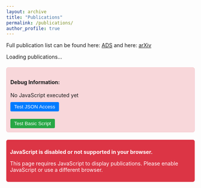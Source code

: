 ```yaml
---
layout: archive
title: "Publications"
permalink: /publications/
author_profile: true
---
```


Full publication list can be found here: [ADS](https://ui.adsabs.harvard.edu/search/q=orcid%3A0000-0002-5992-7586&sort=date%20desc%2C%20bibcode%20desc&p_=0) and here: [arXiv](https://arxiv.org/search/?query=sihan+yuan&searchtype=all&source=header)

<div id="publications-container">
  <p>Loading publications...</p>
</div>

<div id="debug-info" style="background-color: #f8d7da; border: 1px solid #f5c6cb; padding: 10px; margin-top: 20px; border-radius: 5px;">
  <h4>Debug Information:</h4>
  <div id="debug-status">No JavaScript executed yet</div>
  
  <div>
    <button id="test-json-button" style="margin-top: 10px; padding: 5px 10px; background: #007bff; color: white; border: none; border-radius: 3px; cursor: pointer;">Test JSON Access</button>
    <div id="json-test-result" style="margin-top: 10px;"></div>
  </div>
  
  <div>
    <button id="test-basic-button" style="margin-top: 10px; padding: 5px 10px; background: #28a745; color: white; border: none; border-radius: 3px; cursor: pointer;">Test Basic Script</button>
  </div>
</div>

<noscript>
  <div style="background-color: #dc3545; color: white; padding: 10px; margin-top: 20px; border-radius: 5px;">
    <p><strong>JavaScript is disabled or not supported in your browser.</strong></p>
    <p>This page requires JavaScript to display publications. Please enable JavaScript or use a different browser.</p>
  </div>
</noscript>

<script type="text/javascript">
// Immediately update the debug status to confirm script is running
document.getElementById('debug-status').textContent = 'Script tag is executing! Time: ' + new Date().toLocaleString();

// Add event listeners after DOM is fully loaded
document.addEventListener('DOMContentLoaded', function() {
  console.log('DOM Content Loaded event fired');
  
  // Setup button event listeners
  var testBasicButton = document.getElementById('test-basic-button');
  if (testBasicButton) {
    testBasicButton.addEventListener('click', testBasicScript);
    console.log('Added event listener to basic test button');
  } else {
    console.error('Could not find basic test button');
  }
  
  var testJsonButton = document.getElementById('test-json-button');
  if (testJsonButton) {
    testJsonButton.addEventListener('click', testJsonAccess);
    console.log('Added event listener to JSON test button');
  } else {
    console.error('Could not find JSON test button');
  }
  
  // Extra check for GitHub Pages
  console.log('Host: ' + window.location.hostname);
  var isGitHubPages = window.location.hostname.indexOf('github.io') !== -1;
  if (isGitHubPages) {
    document.getElementById('debug-status').textContent += ' (Running on GitHub Pages)';
  }
});

// Test function for basic scripting
function testBasicScript() {
  console.log('Basic Script Test clicked');
  
  // Simple DOM manipulation to confirm JavaScript is working
  var status = document.getElementById('debug-status');
  status.textContent = 'Basic script test successful at ' + new Date().toLocaleString();
  status.style.color = 'green';
  status.style.fontWeight = 'bold';
  
  // Add browser information
  var debugInfo = document.getElementById('debug-info');
  var browserInfoDiv = document.createElement('div');
  browserInfoDiv.style.marginTop = '10px';
  browserInfoDiv.style.borderTop = '1px solid #ccc';
  browserInfoDiv.style.paddingTop = '10px';
  browserInfoDiv.innerHTML = '<strong>Browser Information:</strong><br>' +
    'User Agent: ' + navigator.userAgent + '<br>' +
    'Platform: ' + navigator.platform + '<br>';
  debugInfo.appendChild(browserInfoDiv);
}

// Function to test JSON access
function testJsonAccess() {
  console.log('JSON Access Test clicked');
  
  var resultDiv = document.getElementById('json-test-result');
  resultDiv.innerHTML = 'Attempting to access publications.json...';
  
  // Get repository name from URL for GitHub Pages
  var baseUrl = '';
  var isGitHubPages = window.location.hostname.indexOf('github.io') !== -1;
  if (isGitHubPages) {
    // Extract repo name from github.io URL
    var pathSegments = window.location.pathname.split('/');
    // GitHub Pages path might have a repo name segment
    if (pathSegments.length > 1 && pathSegments[1]) {
      baseUrl = '/' + pathSegments[1];
    }
    resultDiv.innerHTML += '<div>Running on GitHub Pages. Base URL: ' + (baseUrl || '/') + '</div>';
  }
  
  // Try multiple possible paths for the JSON file
  var possiblePaths = [
    '/assets/js/publications.json',
    baseUrl + '/assets/js/publications.json',
    './assets/js/publications.json',
    '../assets/js/publications.json'
  ];
  
  resultDiv.innerHTML += '<div>Trying multiple paths:</div>';
  
  // Using XMLHttpRequest for maximum compatibility
  tryNextPath(possiblePaths, 0, resultDiv);
}

function tryNextPath(paths, index, resultDiv) {
  if (index >= paths.length) {
    resultDiv.innerHTML += '<div style="color: red;">All paths failed. Could not access publications.json</div>';
    return;
  }
  
  var path = paths[index];
  resultDiv.innerHTML += '<div>Trying path: ' + path + '</div>';
  
  var xhr = new XMLHttpRequest();
  xhr.open('GET', path);
  
  xhr.onreadystatechange = function() {
    if (xhr.readyState === 4) {
      if (xhr.status === 200) {
        resultDiv.innerHTML += '<div style="color: green;">SUCCESS with path: ' + path + '</div>';
        resultDiv.innerHTML += '<div>First 50 characters:<br><pre>' + 
          xhr.responseText.substring(0, 50) + '...</pre></div>';
        
        // Try to parse it
        try {
          var data = JSON.parse(xhr.responseText);
          resultDiv.innerHTML += '<div style="color: green;">JSON parsed successfully!</div>';
          
          // Show number of publications
          if (data && data.publications) {
            resultDiv.innerHTML += '<div>Found ' + data.publications.length + ' publications</div>';
            
            // Now try to render the publication
            loadFirstPublication(data.publications[0]);
          }
        } catch (e) {
          resultDiv.innerHTML += '<div style="color: red;">Error parsing JSON: ' + e.message + '</div>';
        }
      } else {
        resultDiv.innerHTML += '<div>Failed with path: ' + path + ' (Status: ' + xhr.status + ')</div>';
        // Try next path
        tryNextPath(paths, index + 1, resultDiv);
      }
    }
  };
  
  xhr.onerror = function() {
    resultDiv.innerHTML += '<div>Error with path: ' + path + '</div>';
    // Try next path
    tryNextPath(paths, index + 1, resultDiv);
  };
  
  xhr.send();
}

// Function to render the first publication
function loadFirstPublication(pub) {
  try {
    var container = document.getElementById('publications-container');
    
    // Clear existing content
    container.innerHTML = '';
    
    // Create elements for the publication
    var item = document.createElement('div');
    item.className = 'publication-item';
    
    var title = document.createElement('div');
    title.className = 'publication-title';
    
    var titleLink = document.createElement('a');
    titleLink.href = pub.ads_link;
    titleLink.target = '_blank';
    titleLink.textContent = pub.title;
    
    title.appendChild(titleLink);
    item.appendChild(title);
    
    var authors = document.createElement('div');
    authors.className = 'publication-authors';
    authors.textContent = pub.authors;
    item.appendChild(authors);
    
    var journal = document.createElement('div');
    journal.className = 'publication-journal';
    journal.textContent = pub.journal_info;
    item.appendChild(journal);
    
    var links = document.createElement('div');
    links.className = 'publication-links';
    
    var adsLink = document.createElement('a');
    adsLink.href = pub.ads_link;
    adsLink.target = '_blank';
    adsLink.className = 'pub-link';
    adsLink.textContent = 'ADS';
    links.appendChild(adsLink);
    
    if (pub.arxiv_link) {
      links.appendChild(document.createTextNode(' | '));
      
      var arxivLink = document.createElement('a');
      arxivLink.href = pub.arxiv_link;
      arxivLink.target = '_blank';
      arxivLink.className = 'pub-link';
      arxivLink.textContent = 'arXiv';
      links.appendChild(arxivLink);
    }
    
    item.appendChild(links);
    container.appendChild(item);
    
    // Add success message
    var notice = document.createElement('p');
    notice.style.marginTop = '20px';
    notice.style.fontStyle = 'italic';
    notice.textContent = 'Success! This is just the first publication as a test.';
    container.appendChild(notice);
    
    // Update debug info
    var resultDiv = document.getElementById('json-test-result');
    resultDiv.innerHTML += '<div style="color: green;">✓ Successfully rendered first publication!</div>';
    
    // Add "load all" button
    var loadAllButton = document.createElement('button');
    loadAllButton.textContent = 'Load All Publications';
    loadAllButton.style.marginTop = '20px';
    loadAllButton.style.padding = '5px 10px';
    loadAllButton.style.background = '#28a745';
    loadAllButton.style.color = 'white';
    loadAllButton.style.border = 'none';
    loadAllButton.style.borderRadius = '3px';
    loadAllButton.style.cursor = 'pointer';
    
    loadAllButton.onclick = function() {
      loadAllPublications(pub);
    };
    
    container.appendChild(loadAllButton);
  } catch (e) {
    var resultDiv = document.getElementById('json-test-result');
    resultDiv.innerHTML += '<div style="color: red;">Error rendering publication: ' + e.message + '</div>';
  }
}

// Function to load all publications after successful test
function loadAllPublications() {
  var resultDiv = document.getElementById('json-test-result');
  resultDiv.innerHTML += '<div>Loading all publications...</div>';
  
  // Use the same path discovery logic as before
  var baseUrl = '';
  var isGitHubPages = window.location.hostname.indexOf('github.io') !== -1;
  if (isGitHubPages) {
    var pathSegments = window.location.pathname.split('/');
    if (pathSegments.length > 1 && pathSegments[1]) {
      baseUrl = '/' + pathSegments[1];
    }
  }
  
  var possiblePaths = [
    '/assets/js/publications.json',
    baseUrl + '/assets/js/publications.json',
    './assets/js/publications.json',
    '../assets/js/publications.json'
  ];
  
  // Try each path until success
  tryLoadAllWithPath(possiblePaths, 0);
}

function tryLoadAllWithPath(paths, index) {
  if (index >= paths.length) {
    var resultDiv = document.getElementById('json-test-result');
    resultDiv.innerHTML += '<div style="color: red;">Failed to load all publications.</div>';
    return;
  }
  
  var path = paths[index];
  var xhr = new XMLHttpRequest();
  xhr.open('GET', path);
  
  xhr.onreadystatechange = function() {
    if (xhr.readyState === 4) {
      if (xhr.status === 200) {
        try {
          var data = JSON.parse(xhr.responseText);
          renderAllPublications(data);
        } catch (e) {
          tryLoadAllWithPath(paths, index + 1);
        }
      } else {
        tryLoadAllWithPath(paths, index + 1);
      }
    }
  };
  
  xhr.onerror = function() {
    tryLoadAllWithPath(paths, index + 1);
  };
  
  xhr.send();
}

function renderAllPublications(data) {
  var container = document.getElementById('publications-container');
  container.innerHTML = '';
  
  if (!data || !data.publications || data.publications.length === 0) {
    container.innerHTML = '<p>No publications found.</p>';
    return;
  }
  
  var wrapper = document.createElement('div');
  wrapper.className = 'publications-list';
  
  // Add last updated info
  var lastUpdated = document.createElement('p');
  lastUpdated.className = 'last-updated';
  lastUpdated.textContent = 'Last updated: ' + (data.last_updated || 'Unknown');
  wrapper.appendChild(lastUpdated);
  
  // Add all publications
  data.publications.forEach(function(pub) {
    var item = document.createElement('div');
    item.className = 'publication-item';
    
    var title = document.createElement('div');
    title.className = 'publication-title';
    
    var titleLink = document.createElement('a');
    titleLink.href = pub.ads_link;
    titleLink.target = '_blank';
    titleLink.textContent = pub.title;
    
    title.appendChild(titleLink);
    item.appendChild(title);
    
    var authors = document.createElement('div');
    authors.className = 'publication-authors';
    authors.textContent = pub.authors;
    item.appendChild(authors);
    
    var journal = document.createElement('div');
    journal.className = 'publication-journal';
    journal.textContent = pub.journal_info;
    item.appendChild(journal);
    
    // Citation badge if available
    if (pub.citation_count && pub.citation_count > 0) {
      var metrics = document.createElement('div');
      metrics.className = 'publication-metrics';
      
      var badge = document.createElement('span');
      badge.className = 'citation-badge';
      badge.title = 'Citation count';
      badge.textContent = '📄 ' + pub.citation_count;
      
      metrics.appendChild(badge);
      item.appendChild(metrics);
    }
    
    var links = document.createElement('div');
    links.className = 'publication-links';
    
    if (pub.ads_link) {
      var adsLink = document.createElement('a');
      adsLink.href = pub.ads_link;
      adsLink.target = '_blank';
      adsLink.className = 'pub-link';
      adsLink.textContent = 'ADS';
      links.appendChild(adsLink);
    }
    
    if (pub.arxiv_link) {
      if (pub.ads_link) {
        links.appendChild(document.createTextNode(' | '));
      }
      
      var arxivLink = document.createElement('a');
      arxivLink.href = pub.arxiv_link;
      arxivLink.target = '_blank';
      arxivLink.className = 'pub-link';
      arxivLink.textContent = 'arXiv';
      links.appendChild(arxivLink);
    }
    
    item.appendChild(links);
    wrapper.appendChild(item);
  });
  
  container.appendChild(wrapper);
  
  // Update debug info
  var resultDiv = document.getElementById('json-test-result');
  resultDiv.innerHTML += '<div style="color: green;">✓ Successfully loaded all ' + 
    data.publications.length + ' publications!</div>';
}
</script>

<style>
.publications-list {
  padding: 0;
}

.last-updated {
  font-size: 0.8em;
  color: #777;
  margin-bottom: 1.5em;
  text-align: right;
}

.publication-item {
  margin-bottom: 1.5em;
  padding-bottom: 1em;
  border-bottom: 1px solid #eee;
}

.publication-title {
  font-weight: bold;
  margin-bottom: 0.3em;
}

.publication-title a {
  color: #2c3e50;
  text-decoration: none;
}

.publication-title a:hover {
  color: #3498db;
  text-decoration: underline;
}

.publication-authors {
  font-style: italic;
  margin-bottom: 0.3em;
}

.publication-journal {
  color: #666;
  margin-bottom: 0.3em;
}

.publication-metrics {
  margin-bottom: 0.3em;
}

.citation-badge {
  display: inline-block;
  background-color: #f1f8ff;
  color: #0366d6;
  border: 1px solid #c8e1ff;
  border-radius: 3px;
  padding: 0.1em 0.5em;
  font-size: 0.85em;
  margin-right: 0.5em;
}

.publication-links {
  font-size: 0.9em;
  margin-top: 0.5em;
}

.pub-link {
  color: #3498db;
  text-decoration: none;
}

.pub-link:hover {
  text-decoration: underline;
}
</style>
